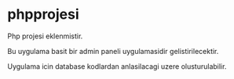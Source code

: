 phpprojesi
==========
Php projesi eklenmistir.

Bu uygulama basit bir admin paneli uygulamasidir gelistirilecektir.

Uygulama icin database kodlardan anlasilacagi uzere olusturulabilir.
